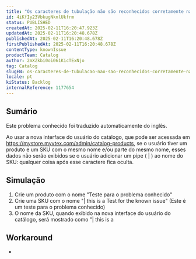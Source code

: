 ```yaml
---
title: "Os caracteres de tubulação não são reconhecidos corretamente na nova interface do usuário do catálogo."
id: 4iKfIy23VbkugNknlUkfrm
status: PUBLISHED
createdAt: 2025-02-11T16:20:47.923Z
updatedAt: 2025-02-11T16:20:48.678Z
publishedAt: 2025-02-11T16:20:48.678Z
firstPublishedAt: 2025-02-11T16:20:48.678Z
contentType: knownIssue
productTeam: Catalog
author: 2mXZkbi0oi061KicTExNjo
tag: Catalog
slugEN: os-caracteres-de-tubulacao-nao-sao-reconhecidos-corretamente-na-nova-interface-do-usuario-do-catalogo
locale: pt
kiStatus: Backlog
internalReference: 1177654
---
```


## Sumário

<div class="alert alert-info">
  <p>Este problema conhecido foi traduzido automaticamente do inglês.</p>
</div>


Ao usar a nova interface do usuário do catálogo, que pode ser acessada em https://mystore.myvtex.com/admin/catalog-products, se o usuário tiver um produto e um SKU com o mesmo nome e/ou parte do mesmo nome, esses dados não serão exibidos se o usuário adicionar um pipe ( | ) ao nome do SKU: qualquer coisa após esse caractere fica oculta.

## Simulação



1. Crie um produto com o nome "Teste para o problema conhecido"
2. Crie uma SKU com o nome "| this is a Test for the known issue" (Este é um teste para o problema conhecido)
3. O nome da SKU, quando exibido na nova interface do usuário do catálogo, será mostrado como "| this is a

## Workaround


-





